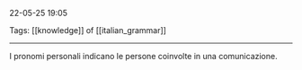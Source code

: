 22-05-25 19:05

Tags: [[knowledge]] of [[italian_grammar]]

---

I pronomi personali indicano le persone coinvolte in una comunicazione.








